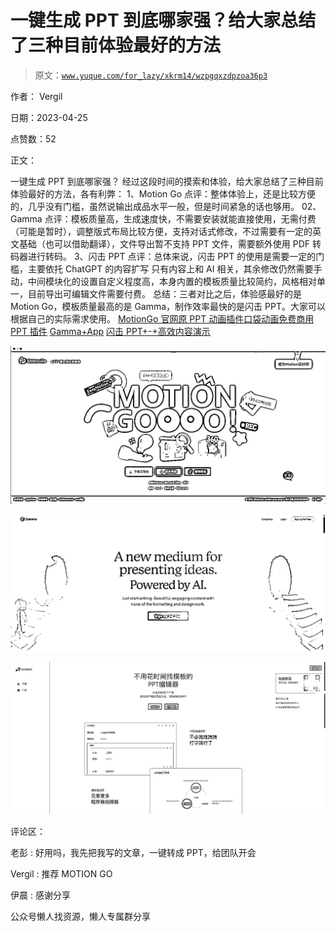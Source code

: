 # 一键生成 PPT 到底哪家强？给大家总结了三种目前体验最好的方法

> 原文：[`www.yuque.com/for_lazy/xkrm14/wzpgqxzdpzoa36p3`](https://www.yuque.com/for_lazy/xkrm14/wzpgqxzdpzoa36p3)



作者： Vergil



日期：2023-04-25



点赞数：52



正文：



一键生成 PPT 到底哪家强？ 经过这段时间的摸索和体验，给大家总结了三种目前体验最好的方法，各有利弊： 1、M‍‍otion Go 点评：整体体验上，还是比较方便的，几乎没有门槛，虽然说输出成品水平一般，但是时间紧急的话也够用。 02、Gamma 点评：模板质量高，生成速度快，不需要安装就能直接使用，无需付费（可能是暂时），调整版式布局比较方便，支持对话式修改，不过需要有一定的英文基础（也可以借助翻译），文件导出暂不支持 PPT 文件，需要额外使用 PDF 转码器进行转码。 3、闪击 PPT 点评：总体来说，闪击 PPT 的使用是需要一定的门槛，主要依托 ChatGPT 的内容扩写 只有内容上和 AI 相关，其余修改仍然需要手动，中间模块化的设置自定义程度高，本身内置的模板质量比较简约，风格相对单一，目前导出可编辑文件需要付费。 总结：三者对比之后，体验感最好的是 Motion Go，模板质量最高的是 Gamma，制作效率最快的是闪击 PPT。大家可以根据自己的实际需求使用。 [MotionGo 官网原 PPT 动画插件口袋动画免费商用 PPT 插件](http://motion.yoo-ai.com/) [Gamma+App](https://gamma.app/) [闪击 PPT+-+高效内容演示](https://ppt.sankki.com/)



![](img/3c3a5d1d5ddf0e066bae78948ebcab23.png)



![](img/66cb5990ad02fce1a2321c728d98d895.png)



![](img/427df7084c8752bc28a3e4b236c7f281.png)



评论区：



老彭 : 好用吗，我先把我写的文章，一键转成 PPT，给团队开会



Vergil : 推荐 MOTION GO



伊晨 : 感谢分享



公众号懒人找资源，懒人专属群分享

